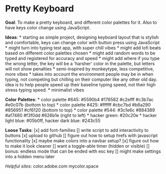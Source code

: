 # Pretty Keyboard

**Goal**: To make a pretty keyboard, and different color palettes for it. Also to have keys color change using JavaScript.

**Ideas**: 
    * starting as simple project, designing keyboard layout that is stylish and comfortable, keys can change color with button press using JavaScript
    * might turn into typing test app, with super chill vibes 
    * might add lofi beats based on different color palettes chosen
    * might add random words to be typed and registered for accuracy and speed
    * might add where if you type the wrong letter, the key will be a 'harsher' color in the palette, but letters will not show penalties
    * semi-inspired by monkeytype, less competitive, more vibes
    * takes into account the environment people may be in when typing, not competing but chilling on their computer like any other old day. idea is to help people speed up their baseline typing speed, not their high stress typing speed.
    * minimalist vibes  

**Color** **Palettes**:
    * color palette #645: #5590b4 #176582 #c2efff #c3b7ac #e0c07b (bottom to top)
    * color palette #425: #ffffff #cbc7bd #b6a290 #856951 #cf6120 (bottom to top)
    * color palette #544: #3c1e6c #884389 #af7480 #f3f0dd #626b1e (right to left)
    * hacker green: #20c20e
    * hacker light blue: #05b0ff, hacker dark blue: #243c55

**Loose Tasks**: 
    [x] add font-families
    [] write script to add interactivity to buttons
    [x] upload to github
    [] figure out how to setup hrefs with javascript functionality
    [x] maybe make colors into a navbar setup?
    [x] figure out how to make it look cleaner
    [] want a toggle-able timer (hidden or visible)
    [] bonus: endless mode that can be ended with esc key
    [] might make settings into a hidden menu later

*Helpful sites*:
color.adobe.com
mycolor.space